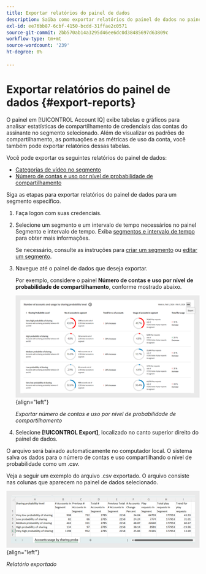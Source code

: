 ```yaml
---
title: Exportar relatórios do painel de dados
description: Saiba como exportar relatórios do painel de dados no painel.
exl-id: ee76bb87-6cbf-4150-bcdd-31ffae2c0571
source-git-commit: 2bb570ab14a3295d46ee6dc0d38485697d63809c
workflow-type: tm+mt
source-wordcount: '239'
ht-degree: 0%

---
```


# Exportar relatórios do painel de dados {#export-reports}

O painel em [!UICONTROL Account IQ] exibe tabelas e gráficos para analisar estatísticas de compartilhamento de credenciais das contas do assinante no segmento selecionado. Além de visualizar os padrões de compartilhamento, as pontuações e as métricas de uso da conta, você também pode exportar relatórios dessas tabelas.

Você pode exportar os seguintes relatórios do painel de dados:

* [Categorias de vídeo no segmento](data-panels.md#video-categories-segment)
* [Número de contas e uso por nível de probabilidade de compartilhamento](data-panels.md#number-of-accounts-usage-sharing-probability)

Siga as etapas para exportar relatórios do painel de dados para um segmento específico.

1. Faça logon com suas credenciais.
1. Selecione um segmento e um intervalo de tempo necessários no painel Segmento e intervalo de tempo. Exiba [segmentos e intervalo de tempo](segments-timeinterval.md#segment-selection) para obter mais informações.

   Se necessário, consulte as instruções para [criar um segmento](work-with-segments.md#create-new-segment) ou [editar um segmento](work-with-segments.md#edit-segment).

1. Navegue até o painel de dados que deseja exportar.

   Por exemplo, considere o painel **Número de contas e uso por nível de probabilidade de compartilhamento**, conforme mostrado abaixo.

   ![Exportar número de contas e uso por nível de probabilidade de compartilhamento](assets/export-report.png){align="left"}

   *Exportar número de contas e uso por nível de probabilidade de compartilhamento*

1. Selecione **[!UICONTROL Export]**, localizado no canto superior direito do painel de dados.

O arquivo será baixado automaticamente no computador local. O sistema salva os dados para o número de contas e uso compartilhando o nível de probabilidade como um .csv.

Veja a seguir um exemplo do arquivo .csv exportado. O arquivo consiste nas colunas que aparecem no painel de dados selecionado.

![Relatório exportado](assets/exported-report.png){align="left"}

*Relatório exportado*
